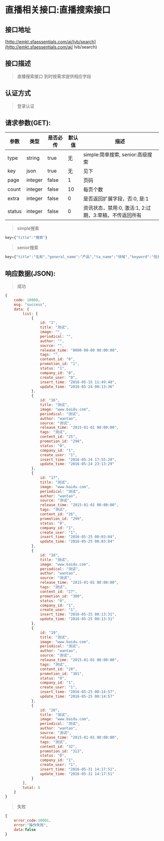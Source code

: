 # 直播相关接口:直播搜索接口

## 接口地址

[http://emkt.sfaessentials.com/aj/lvb/search](http://emkt.sfaessentials.com/aj/
lvb/search)

## 接口描述

> 直播搜索接口
> 到时按需求提供相应字段

## 认证方式

> 登录认证

## 请求参数(GET):

| 参数 | 类型| 是否必传 | 默认值 |  描述 | 
| ---- | ---- | ----- | ----- | ----- | 
| type | string | true | 无 | simple:简单搜索, senior:高级搜索 | 
| key | json | true | 无 | 见下 |
| page | integer | false | 1 | 页码 | 
| count | integer | false | 10 | 每页个数 | 
| extra | integer | false | 0 | 是否返回扩展字段，否:0, 是:1 | 
| status | integer | false | 0 | 资讯状态，禁用:0, 激活:1, 2:过期，3:草稿，不传返回所有 | 

> simple搜素
```javascript
key={"title":"搜索"}
``` 

> senior搜索
```javascript
key={"title":"名称","general_name":"产品","ta_name":"领域","keyword":"信息点","start":"2016-01-01", "end":"2017-01-01"}
```


## 响应数据(JSON):
> 成功

```javascript
{
    code: 10000,
    msg: "success",
    data: {
        list: [
            {
                id: "1",
                title: "测试",
                image: "",
                periodical: "",
                author: "",
                source: "",
                release_time: "0000-00-00 00:00:00",
                tags: "",
                content_id: "0",
                promotion_id: "1",
                status: "1",
                company_id: "0",
                create_user: "0",
                insert_time: "2016-05-15 11:49:48",
                update_time: "2016-05-24 00:13:36"
            },
            {
                id: "16",
                title: "测试",
                image: "www.baidu.com",
                periodical: "测试",
                author: "wantao",
                source: "测试",
                release_time: "2015-01-01 00:00:00",
                tags: "测试",
                content_id: "25",
                promotion_id: "298",
                status: "0",
                company_id: "1",
                create_user: "1",
                insert_time: "2016-05-24 17:55:20",
                update_time: "2016-05-24 23:13:29"
            },
            {
                id: "17",
                title: "测试",
                image: "www.baidu.com",
                periodical: "测试",
                author: "wantao",
                source: "测试",
                release_time: "2015-01-01 00:00:00",
                tags: "测试",
                content_id: "26",
                promotion_id: "299",
                status: "0",
                company_id: "1",
                create_user: "1",
                insert_time: "2016-05-25 00:03:04",
                update_time: "2016-05-25 00:03:04"
            },
            {
                id: "18",
                title: "测试",
                image: "www.baidu.com",
                periodical: "测试",
                author: "wantao",
                source: "测试",
                release_time: "2015-01-01 00:00:00",
                tags: "测试",
                content_id: "27",
                promotion_id: "300",
                status: "0",
                company_id: "1",
                create_user: "1",
                insert_time: "2016-05-25 00:13:31",
                update_time: "2016-05-25 00:13:31"
            },
            {
                id: "19",
                title: "测试",
                image: "www.baidu.com",
                periodical: "测试",
                author: "wantao",
                source: "测试",
                release_time: "2015-01-01 00:00:00",
                tags: "测试",
                content_id: "28",
                promotion_id: "301",
                status: "0",
                company_id: "1",
                create_user: "1",
                insert_time: "2016-05-25 00:14:57",
                update_time: "2016-05-25 00:14:57"
            },
            {
                id: "20",
                title: "测试",
                image: "www.baidu.com",
                periodical: "测试",
                author: "wantao",
                source: "测试",
                release_time: "2015-01-01 00:00:00",
                tags: "测试",
                content_id: "32",
                promotion_id: "313",
                status: "0",
                company_id: "1",
                create_user: "1",
                insert_time: "2016-05-31 14:17:51",
                update_time: "2016-05-31 14:17:51"
            }
        ],
        total: 6
    }
}
```
> 失败 

```javascript
{
    error_code:10001,
    error:"操作失败",
    data:false
}
```